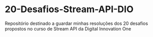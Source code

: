 # 20-Desafios-Stream-API-DIO
Repositório destinado a guardar minhas resoluções dos 20 desafios propostos no curso de Stream API da Digital Innovation One

